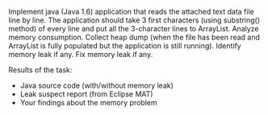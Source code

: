 Implement java (Java 1.6) application that reads the attached text data file line by line. The application should take 3 first characters (using substring() method) of every line and put all the 3-character lines to ArrayList.
Analyze memory consumption.
Collect heap dump (when the file has been read and ArrayList is fully populated but the application is still running).
Identify memory leak if any.
Fix memory leak if any.

Results of the task:

- Java source code (with/without memory leak)
- Leak suspect report (from Eclipse MAT)
- Your findings about the memory problem

